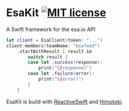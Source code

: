 # EsaKit [![MIT license](https://img.shields.io/badge/license-MIT-lightgrey.svg)](https://raw.githubusercontent.com/pixyzehn/EsaKit/master/LICENSE.md)
A Swift framework for the esa.io API

```swift
let client = EsaClient(token: "...")
client.members(teamName: "esafeed")
    .startWithResult { result in
        switch result {
        case let .success(response):
            print("\(response)")
        case let .failure(error):
            print("\(error)")
        }
    }
```

EsaKit is build with [ReactiveSwift](https://github.com/ReactiveCocoa/ReactiveSwift) and [Himotoki](https://github.com/ikesyo/Himotoki).
